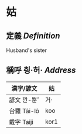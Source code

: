 # 姑
## 定義 _Definition_

Husband's sister

## 稱呼 칑·허· _Address_

漢字/諺文 | 姑
--- | ---
諺文 깐-뿐ˆ | 거·
台羅 Tâi-lô | koo
戴字 Taiji | kor1


